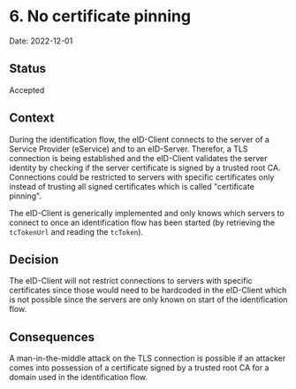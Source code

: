 # 6. No certificate pinning

Date: 2022-12-01

## Status

Accepted

## Context

During the identification flow, the eID-Client connects to the server of a Service Provider (eService) and 
to an eID-Server. Therefor, a TLS connection is being established and the eID-Client validates the server identity 
by checking if the server certificate is signed by a trusted root CA. Connections could be restricted to servers with 
specific certificates only instead of trusting all signed certificates which is called "certificate pinning".

The eID-Client is generically implemented and only knows which servers to connect to once an identification
flow has been started (by retrieving the `tcTokenUrl` and reading the `tcToken`). 

## Decision

The eID-Client will not restrict connections to servers with specific certificates since those 
would need to be hardcoded in the eID-Client which is not possible since the servers are only
known on start of the identification flow.

## Consequences

A man-in-the-middle attack on the TLS connection is possible if an attacker comes into possession of a 
certificate signed by a trusted root CA for a domain used in the identification flow.
